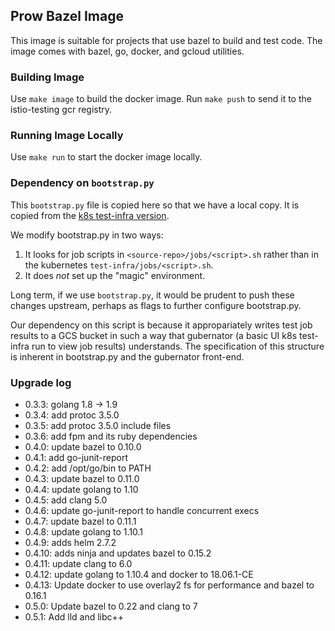 Prow Bazel Image
----------------

This image is suitable for projects that use bazel to build and test code. The image comes with bazel, go, docker, and gcloud utilities.

### Building Image

Use `make image` to build the docker image. Run `make push` to send it to the istio-testing gcr registry.

### Running Image Locally

Use `make run` to start the docker image locally.

### Dependency on `bootstrap.py`

This `bootstrap.py` file is copied here so that we have a local copy. It is copied from the [k8s test-infra version](https://github.com/kubernetes/test-infra/tree/master/jenkins).

We modify bootstrap.py in two ways:

1. It looks for job scripts in `<source-repo>/jobs/<script>.sh` rather than in the kubernetes `test-infra/jobs/<script>.sh`.
2. It does _not_ set up the "magic" environment.

Long term, if we use `bootstrap.py`, it would be prudent to push these changes upstream, perhaps as flags to further configure bootstrap.py.

Our dependency on this script is because it appropariately writes test job results to a GCS bucket in such a way that gubernator (a basic UI k8s test-infra run to view job results) understands. The specification of this structure is inherent in bootstrap.py and the gubernator front-end.

### Upgrade log

* 0.3.3: golang 1.8 -> 1.9
* 0.3.4: add protoc 3.5.0
* 0.3.5: add protoc 3.5.0 include files
* 0.3.6: add fpm and its ruby dependencies
* 0.4.0: update bazel to 0.10.0
* 0.4.1: add go-junit-report
* 0.4.2: add /opt/go/bin to PATH
* 0.4.3: update bazel to 0.11.0
* 0.4.4: update golang to 1.10
* 0.4.5: add clang 5.0
* 0.4.6: update go-junit-report to handle concurrent execs
* 0.4.7: update bazel to 0.11.1
* 0.4.8: update golang to 1.10.1
* 0.4.9: adds helm 2.7.2
* 0.4.10: adds ninja and updates bazel to 0.15.2
* 0.4.11: update clang to 6.0
* 0.4.12: update golang to 1.10.4 and docker to 18.06.1-CE
* 0.4.13: Update docker to use overlay2 fs for performance and bazel to 0.16.1
* 0.5.0: Update bazel to 0.22 and clang to 7
* 0.5.1: Add lld and libc++

